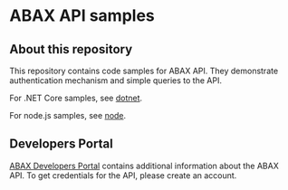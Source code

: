 # ABAX API samples

## About this repository

This repository contains code samples for ABAX API. They demonstrate authentication mechanism and simple queries to the API.

For .NET Core samples, see [dotnet](dotnet).

For node.js samples, see [node](node).

## Developers Portal

[ABAX Developers Portal](https://developers.abax.cloud/) contains additional information about the ABAX API. To get credentials for the API, please create an account.